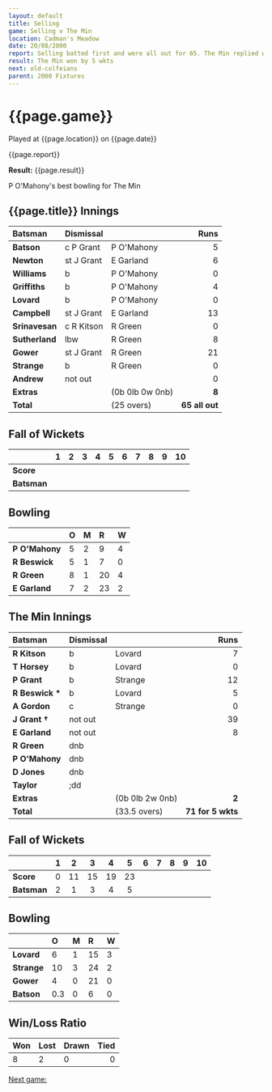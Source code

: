 ```yaml
---
layout: default
title: Selling
game: Selling v The Min
location: Cadman's Meadow
date: 20/08/2000
report: Selling batted first and were all out for 65. The Min replied with 71 for 5 wkts
result: The Min won by 5 wkts
next: old-colfeians
parent: 2000 Fixtures
---
```


# {{page.game}}

Played at {{page.location}} on {{page.date}}

{{page.report}}

**Result:** {{page.result}}

P O'Mahony's best bowling for The Min

## {{page.title}} Innings

| Batsman | Dismissal |  | Runs |
|:---|:---|---|---:|
| **Batson** | c P Grant | P O'Mahony | 5 |
| **Newton** | st J Grant | E Garland | 6 |
| **Williams** | b | P O'Mahony | 0 |
| **Griffiths** | b | P O'Mahony | 4 |
| **Lovard** | b | P O'Mahony | 0 |
| **Campbell** | st J Grant | E Garland | 13 |
| **Srinavesan** | c R Kitson | R Green | 0 |
| **Sutherland** | lbw | R Green | 8 |
| **Gower** | st J Grant | R Green | 21 |
| **Strange** | b | R Green | 0 |
| **Andrew** | not out |  | 0 |
| **Extras** | | (0b 0lb 0w 0nb) | **8** |
| **Total** | | (25 overs) | **65 all out** |

## Fall of Wickets

| | 1 | 2 | 3 | 4 | 5 | 6 | 7 | 8 | 9 | 10 |
|---|:---:|:---:|:---:|:---:|:---:|:---:|:---:|:---:|:---:|:---:|
| **Score** |  |  |  |  |  |  |  |  |  |  |
| **Batsman** |  |  |  |  |  |  |  |  |  |  |

## Bowling

| | O | M | R | W |
|---|:---|:---|:---|:---|
| **P O'Mahony** | 5 | 2 | 9 | 4 |
| **R Beswick** | 5 | 1 | 7 | 0 |
| **R Green** | 8 | 1 | 20 | 4 |
| **E Garland** | 7 | 2 | 23 | 2 |

## The Min Innings

| Batsman | Dismissal |  | Runs |
|:---|:---|---|---:|
| **R Kitson** | b | Lovard | 7 |
| **T Horsey** | b | Lovard | 0 |
| **P Grant** | b | Strange | 12 |
| **R Beswick &#42;** | b | Lovard | 5 |
| **A Gordon** | c | Strange | 0 |
| **J Grant &#8224;** | not out |  | 39 |
| **E Garland** | not out |  | 8 |
| **R Green** | dnb |  |  |
| **P O'Mahony** | dnb |  |  |
| **D Jones** | dnb |  |  |
| **Taylor** | ;dd
| **Extras** | | (0b 0lb 2w 0nb) | **2** |
| **Total** | | (33.5 overs) | **71 for 5 wkts** |

## Fall of Wickets

| | 1 | 2 | 3 | 4 | 5 | 6 | 7 | 8 | 9 | 10 |
|---|:---:|:---:|:---:|:---:|:---:|:---:|:---:|:---:|:---:|:---:|
| **Score** | 0 | 11 | 15 | 19 | 23 |  |  |  |  |  |
| **Batsman** | 2 | 1 | 3 | 4 | 5 |  |  |  |  |  |

## Bowling

| | O | M | R | W |
|---|:---|:---|:---|:---|
| **Lovard** | 6 | 1 | 15 | 3 |
| **Strange** | 10 | 3 | 24 | 2 |
| **Gower** | 4 | 0 | 21 | 0 |
| **Batson** | 0.3 | 0 | 6 | 0 |

## Win/Loss Ratio

| Won | Lost | Drawn | Tied |
|:---|:---|:---|---:|
| 8 | 2 | 0 | 0 |

[Next game:]({{page.next}})